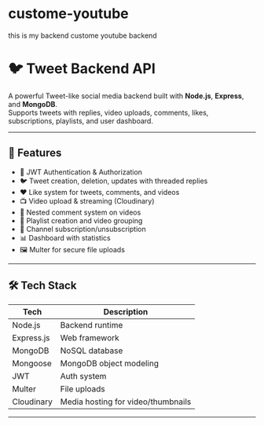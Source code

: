 # custome-youtube

this is my backend custome youtube backend

# 🐦 Tweet Backend API

A powerful Tweet-like social media backend built with **Node.js**, **Express**, and **MongoDB**.  
Supports tweets with replies, video uploads, comments, likes, subscriptions, playlists, and user dashboard.

---

## 🚀 Features

- 🔐 JWT Authentication & Authorization
- 🐦 Tweet creation, deletion, updates with threaded replies
- ❤️ Like system for tweets, comments, and videos
- 📺 Video upload & streaming (Cloudinary)
- 💬 Nested comment system on videos
- 📁 Playlist creation and video grouping
- 📌 Channel subscription/unsubscription
- 📊 Dashboard with statistics
- 🖼️ Multer for secure file uploads

---

## 🛠️ Tech Stack

| Tech         | Description                           |
|--------------|---------------------------------------|
| Node.js      | Backend runtime                       |
| Express.js   | Web framework                         |
| MongoDB      | NoSQL database                        |
| Mongoose     | MongoDB object modeling               |
| JWT          | Auth system                           |
| Multer       | File uploads                          |
| Cloudinary   | Media hosting for video/thumbnails    |

---